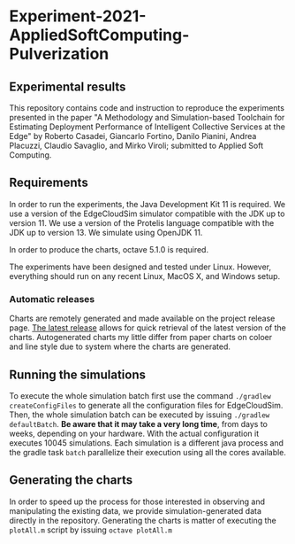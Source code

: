 # Experiment-2021-AppliedSoftComputing-Pulverization

## Experimental results

This repository contains code and instruction to reproduce the experiments presented in the paper 
"A Methodology and Simulation-based Toolchain for Estimating Deployment Performance of Intelligent Collective Services at the Edge" 
by Roberto Casadei, Giancarlo Fortino, Danilo Pianini, Andrea Placuzzi, Claudio Savaglio, and Mirko Viroli; submitted to Applied Soft Computing.

## Requirements

In order to run the experiments, the Java Development Kit 11 is required.
We use a version of the EdgeCloudSim simulator compatible with the JDK up to version 11.
We use a version of the Protelis language compatible with the JDK up to version 13.
We simulate using OpenJDK 11.

In order to produce the charts, octave 5.1.0 is required.

The experiments have been designed and tested under Linux.
However, everything should run on any recent Linux, MacOS X, and Windows setup.

### Automatic releases

Charts are remotely generated and made available on the project release page.
[The latest release](https://github.com/aPlacuzzi/Experiment-2021-AppliedSoftComputing-Pulverization/releases/latest)
allows for quick retrieval of the latest version of the charts.
Autogenerated charts my little differ from paper charts on coloer and line style due to system where the charts are generated.

## Running the simulations

To execute the whole simulation batch first use the command `./gradlew createConfigFiles` to generate all the configuration files for EdgeCloudSim.
Then, the whole simulation batch can be executed by issuing `./gradlew defaultBatch`.
**Be aware that it may take a very long time**, from days to weeks, depending on your hardware.
With the actual configuration it executes 10045 simulations.
Each simulation is a different java process and the gradle task `batch` parallelize their execution using all the cores available. 

## Generating the charts

In order to speed up the process for those interested in observing and manipulating the existing data,
we provide simulation-generated data directly in the repository.
Generating the charts is matter of executing the `plotAll.m` script by issuing `octave plotAll.m`